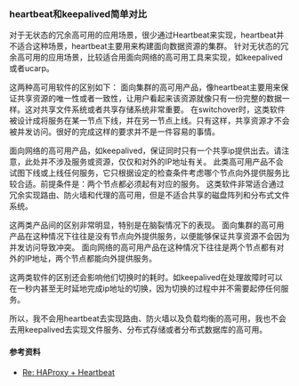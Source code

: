 ### heartbeat和keepalived简单对比

对于无状态的冗余高可用的应用场景，很少通过Heartbeat来实现，heartbeat并不适合这种场景，heartbeat主要用来构建面向数据资源的集群。
针对无状态的冗余高可用的应用场景，比较适合用面向网络的高可用工具来实现，如keepalived或者ucarp。

这两种高可用软件的区别如下：
面向集群的高可用产品，像heartbeat主要用来保证共享资源的唯一性或者一致性，让用户看起来该资源就像只有一份完整的数据一样。这对共享文件系统或者共享存储系统非常重要。
在switchover时，这类软件被设计成将服务在某一节点下线，并在另一节点上线。只有这样，共享资源才不会被并发访问。很好的完成这样的要求并不是一件容易的事情。

面向网络的高可用产品，如keepalived，保证同时只有一个共享ip提供出去。请注意，此处并不涉及服务或资源，仅仅和对外的IP地址有关。
此类高可用产品不会试图下线或上线任何服务，它只根据设定的检查条件考虑哪个节点向外提供服务比较合适。前提条件是：两个节点都必须起有对应的服务。
这类软件非常适合通过冗余实现路由、防火墙和代理的高可用，但是不适合共享的磁盘阵列和分布式文件系统。

这两类产品间的区别非常明显，特别是在脑裂情况下的表现。
面向集群的高可用产品在这种情况下往往是没有节点向外提供服务，以便能够保证共享资源不会因为并发访问导致冲突。
面向网络的高可用产品在这种情况下往往是两个节点都有对外的IP地址，两个节点都能向外提供服务。

这两类软件的区别还会影响他们切换时的耗时。如keepalived在处理故障时可以在一秒内甚至无时延地完成ip地址的切换，因为切换的过程中并不需要起停任何服务。

所以，我不会用heartbeat去实现路由、防火墙以及负载均衡的高可用，我也不会去用keepalived去实现文件服务、分布式存储或者分布式数据库的高可用。


        
####   参考资料
* [Re: HAProxy + Heartbeat](http://www.formilux.org/archives/haproxy/1003/3259.html)

